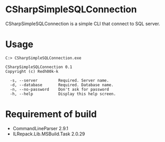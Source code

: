 # CSharpSimpleSQLConnection
CSharpSimpleSQLConnection is a simple CLI that connect to SQL server.

# Usage
```
C:> CSharpSimpleSQLConnection.exe

CSharpSimpleSQLConnection 0.1
Copyright (c) Redh00k-k

  -s, --server         Required. Server name.
  -d, --database       Required. Database name.
  -n, --no-password    Don't ask for password
  -h, --help           Display this help screen.
```

# Requirement of build
- CommandLineParser 2.9.1
- ILRepack.Lib.MSBuild.Task 2.0.29

